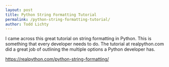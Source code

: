 ```yaml
---
layout: post
title: Python String Formatting Tutorial
permalink: /python-string-formatting-tutorial/
author: Todd Lichty
---
```

<p>I came across this great tutorial on string formatting in Python. This is something that every developer needs to do. The tutorial at realpython.com did a great job of outlining the multiple options a Python developer has.</p><p><a href="https://realpython.com/python-string-formatting/">https://realpython.com/python-string-formatting/</a></p>
